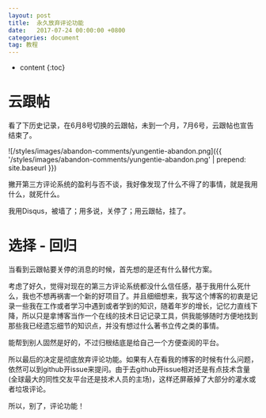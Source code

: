 ```yaml
---
layout: post
title:  永久放弃评论功能
date:   2017-07-24 00:00:00 +0800
categories: document
tag: 教程
---
```


* content
{:toc}



云跟帖
====================================

看了下历史记录，在6月8号切换的云跟帖，未到一个月，7月6号，云跟帖也宣告结束了。

![/styles/images/abandon-comments/yungentie-abandon.png]({{ '/styles/images/abandon-comments/yungentie-abandon.png' | prepend: site.baseurl  }})

撇开第三方评论系统的盈利与否不谈，我好像发现了什么不得了的事情，就是我用什么，就死什么。

我用Disqus，被墙了；用多说，关停了；用云跟帖，挂了。


选择 - 回归
====================================

当看到云跟帖要关停的消息的时候，首先想的是还有什么替代方案。

考虑了好久，觉得对现在的第三方评论系统都没什么信任感，基于我用什么死什么，我也不想再祸害一个新的好项目了。并且细细想来，我写这个博客的初衷是记录一些我在工作或者学习中遇到或者学到的知识，随着年岁的增长，记忆力直线下降，所以只是拿博客当作一个在线的技术日记记录工具，供我能够随时方便地找到那些我已经遗忘细节的知识点，并没有想过什么著书立传之类的事情。

能帮到别人固然是好的，不过归根结底是给自己一个方便查阅的平台。

所以最后的决定是彻底放弃评论功能。如果有人在看我的博客的时候有什么问题，依然可以到github开issue来提问。由于去github开issue相对还是有点技术含量(全球最大的同性交友平台还是技术人员的主场)，这样还屏蔽掉了大部分的灌水或者垃圾评论。

所以，别了，评论功能！
